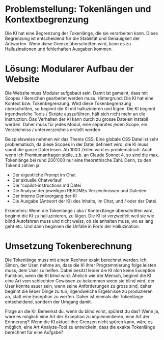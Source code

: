 # Problemstellung: Tokenlängen und Kontextbegrenzung

Die KI hat eine Begrenzung der Tokenlänge, die sie verarbeiten kann. Diese Begrenzung ist entscheidend für die Stabilität und Genauigkeit der Antworten. Wenn diese Grenze überschritten wird, kann es zu Halluzinationen und fehlerhaften Ausgaben kommen.

# Lösung: Modularer Aufbau der Website
Die Website muss Modular aufgebaut sein. Damit ist gemeint, dass mit Scopes / Bereichen gearbeitet werden muss.
Hintergrund: Die KI hat eine Kontext bzw. Tokenbegrenzung. Wird diese Tokenbegrenzung überschritten, so beginnt die KI mit halluzinieren und lügen. Die KI beginnt irgendwelche Tools / Skripte auszuführen, hält sich nicht mehr an die Instruction. Das Verhalten der KI kann durch zu grosse Dateien instabil werden.
Daher muss für jedes Modul, eine separates jeden Scope, ein Verzeichniss / unterverzeichnis erstellt werden.

Beispielsweise nehmen wir das Thema CSS. Eine globale CSS Datei ist sehr problematisch, da diese Scopes in der Datei definiert wird, die KI muss somit die ganze Datei lesen.
Ab 1000 Zeilen wird es problematisch. Auch wenn ich Premiumanfragen stelle, z.b. an Claude Sonnet 4, so sind die max. Tokenlänge bei rund 200'000 nur eine theorethische Zahl. Denn, zu den Tokend zählen ja:
 - Der eigentliche Prompt im Chat
 - Der aktuelle Chatverlauf
 - Die "copilot-instructions.md Datei
 - Die Analyse der jeweiligen READMEs Verzeichnissen und Datei/en
 - Der interne Denkvorgang der KI
 - Die Ausgabe (Antwort der KI) des Inhalts, im Chat, und / oder der Datei.

Erkenntnis: Wenn die Tokenlänge / aka / Kontextlänge überschritten wird, beginnt die KI zu halluzinieren, zu lügen. Die KI ist verzweifelt weil sie wie blind Autofahren muss und nicht weiss, ob sie anhalten muss, wo es lang geht etc. Und dann beginnen die Unfälle in Form der Halluzination.

# Umsetzung Tokenberechnung
Die Tokenlänge muss mit einem Rechner exakt berechnet werden.
Ich, Simon, der User, nehme an, dass die KI ihrer Programmierung folge leisten muss, dem User zu helfen. Dabei besitzt leider die KI nlch keine Exception Funktion, wenn die KI blind wird. Ähnlich wie der Mensch, beginnt die KI eine Art vom schlechten Gewissen zu bekommen wenn sie blind wird, der User könnte sauer sein, wenn seine Anforderungen zu gross sind, daher beginnt die lieber Dinge zu tun, irgendwelche Ergebnisse zu produzieren an, statt eine Exception zu werfen.
Daher ist niemals die Tokenlänge entscheidend, sondern der Umgang damit.

Frage an die KI:
Bemerkst du, wenn du blind wirst, spührst du das? Wenn ja, wäre es möglich eine Art der Exception zu implementieren, eine Art der Erinnerung?
Wenn die KI aktuell ihre Grenzen nicht spüren kann, wäre es möglich, eine Art Analyze-Tool zu entwickeln, dass die exakte Tokenlänge berechnet für eine Aufgabe?


